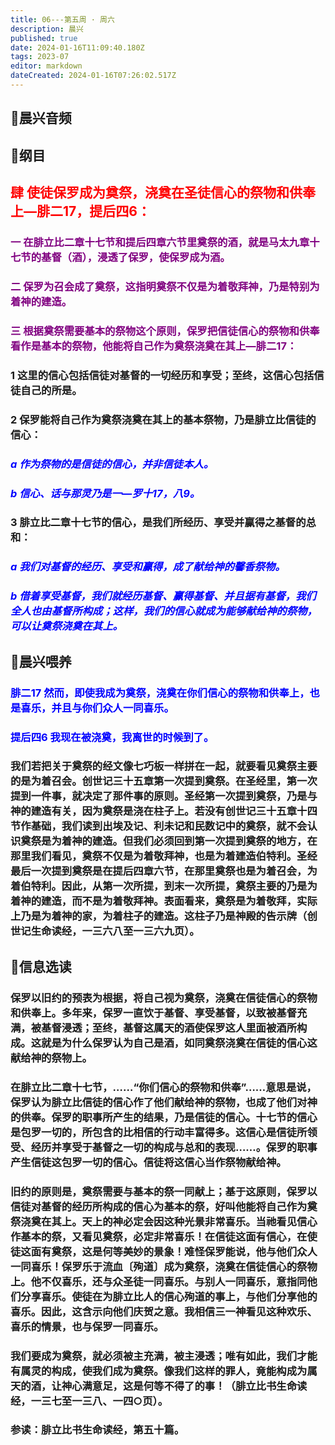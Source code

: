 ```yaml
---
title: 06---第五周 · 周六
description: 晨兴
published: true
date: 2024-01-16T11:09:40.180Z
tags: 2023-07
editor: markdown
dateCreated: 2024-01-16T07:26:02.517Z
---
```


## 🎵晨兴音频

## 📖纲目

## **<font color=red>肆 使徒保罗成为奠祭，浇奠在圣徒信心的祭物和供奉上—腓二17，提后四6：**</font>

### **<font color=purple> 一 在腓立比二章十七节和提后四章六节里奠祭的酒，就是马太九章十七节的基督（酒），浸透了保罗，使保罗成为酒。**</font>

### **<font color=purple> 二 保罗为召会成了奠祭，这指明奠祭不仅是为着敬拜神，乃是特别为着神的建造。**</font>

### **<font color=purple> 三 根据奠祭需要基本的祭物这个原则，保罗把信徒信心的祭物和供奉看作是基本的祭物，他能将自己作为奠祭浇奠在其上—腓二17：**</font>

### **1 这里的信心包括信徒对基督的一切经历和享受；至终，这信心包括信徒自己的所是。**

### **2 保罗能将自己作为奠祭浇奠在其上的基本祭物，乃是腓立比信徒的信心：**

### ***<font color=blue> a 作为祭物的是信徒的信心，并非信徒本人。***</font>

### ***<font color=blue> b 信心、话与那灵乃是一—罗十17，八9。***</font>

### **3 腓立比二章十七节的信心，是我们所经历、享受并赢得之基督的总和：**

### ***<font color=blue> a 我们对基督的经历、享受和赢得，成了献给神的馨香祭物。***</font>

### ***<font color=blue> b 借着享受基督，我们就经历基督、赢得基督、并且据有基督，我们全人也由基督所构成；这样，我们的信心就成为能够献给神的祭物，可以让奠祭浇奠在其上。***</font>

## 📖晨兴喂养

### <font color=blue> 腓二17    然而，即使我成为奠祭，浇奠在你们信心的祭物和供奉上，也是喜乐，并且与你们众人一同喜乐。</font>

### <font color=blue> 提后四6    我现在被浇奠，我离世的时候到了。</font>

### 我们若把关于奠祭的经文像七巧板一样拼在一起，就要看见奠祭主要的是为着召会。创世记三十五章第一次提到奠祭。在圣经里，第一次提到一件事，就决定了那件事的原则。圣经第一次提到奠祭，乃是与神的建造有关，因为奠祭是浇在柱子上。若没有创世记三十五章十四节作基础，我们读到出埃及记、利未记和民数记中的奠祭，就不会认识奠祭是为着神的建造。但我们必须回到第一次提到奠祭的地方，在那里我们看见，奠祭不仅是为着敬拜神，也是为着建造伯特利。圣经最后一次提到奠祭是在提后四章六节，在那里奠祭也是为着召会，为着伯特利。因此，从第一次所提，到末一次所提，奠祭主要的乃是为着神的建造，而不是为着敬拜神。表面看来，奠祭是为着敬拜，实际上乃是为着神的家，为着柱子的建造。这柱子乃是神殿的告示牌（创世记生命读经，一三六八至一三六九页）。

## 📖信息选读

### 保罗以旧约的预表为根据，将自己视为奠祭，浇奠在信徒信心的祭物和供奉上。多年来，保罗一直饮于基督、享受基督，以致被基督充满，被基督浸透；至终，基督这属天的酒使保罗这人里面被酒所构成。这就是为什么保罗认为自己是酒，如同奠祭浇奠在信徒的信心这献给神的祭物上。

### 在腓立比二章十七节，……“你们信心的祭物和供奉”……意思是说，保罗认为腓立比信徒的信心作了他们献给神的祭物，也成了他们对神的供奉。保罗的职事所产生的结果，乃是信徒的信心。十七节的信心是包罗一切的，所包含的比相信的行动丰富得多。这信心是信徒所领受、经历并享受于基督之一切的构成与总和的表现……。保罗的职事产生信徒这包罗一切的信心。信徒将这信心当作祭物献给神。

### 旧约的原则是，奠祭需要与基本的祭一同献上；基于这原则，保罗以信徒对基督的经历所构成的信心为基本的祭，好叫他能将自己作为奠祭浇奠在其上。天上的神必定会因这种光景非常喜乐。当祂看见信心作基本的祭，又看见奠祭，必定非常喜乐！在信徒这面有信心，在使徒这面有奠祭，这是何等美妙的景象！难怪保罗能说，他与他们众人一同喜乐！保罗乐于流血〔殉道〕成为奠祭，浇奠在信徒信心的祭物上。他不仅喜乐，还与众圣徒一同喜乐。与别人一同喜乐，意指同他们分享喜乐。使徒在为腓立比人的信心殉道的事上，与他们分享他的喜乐。因此，这含示向他们庆贺之意。我相信三一神看见这种欢乐、喜乐的情景，也与保罗一同喜乐。

### 我们要成为奠祭，就必须被主充满，被主浸透；唯有如此，我们才能有属灵的构成，使我们成为奠祭。像我们这样的罪人，竟能构成为属天的酒，让神心满意足，这是何等不得了的事！（腓立比书生命读经，一三七至一三八、一四○页）。

### 参读：腓立比书生命读经，第五十篇。
<!-- Google tag (gtag.js) -->
<script async src="https://www.googletagmanager.com/gtag/js?id=G-1P8709Z16T"></script>
<script>
  window.dataLayer = window.dataLayer || [];
  function gtag(){dataLayer.push(arguments);}
  gtag('js', new Date());

  gtag('config', 'G-1P8709Z16T');
</script>